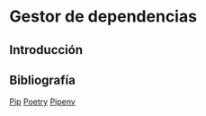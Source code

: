 # Gestor de dependencias
## Introducción

## Bibliografía
[Pip](https://pip.pypa.io/en/stable/)
[Poetry](https://python-poetry.org/)
[Pipenv](https://pipenv.pypa.io/en/latest/)